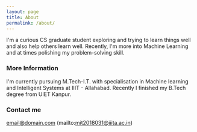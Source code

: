 ```yaml
---
layout: page
title: About
permalink: /about/
---
```

I'm a curious CS graduate student exploring and trying to learn things well and also help others learn well. Recently, I'm more into Machine Learning and at times polishing my problem-solving skill.

### More Information

I'm currently pursuing M.Tech-I.T. with specialisation in Machine learning and Intelligent Systems at IIIT - Allahabad.
Recently I finished my B.Tech degree from UIET Kanpur.

### Contact me

[email@domain.com](mailto:himanshus260@gmail.com)
(mailto:mit2018031@iiita.ac.in)
